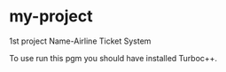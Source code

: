 # my-project 
1st project  Name-Airline Ticket System




To use run this pgm you should have installed Turboc++.
